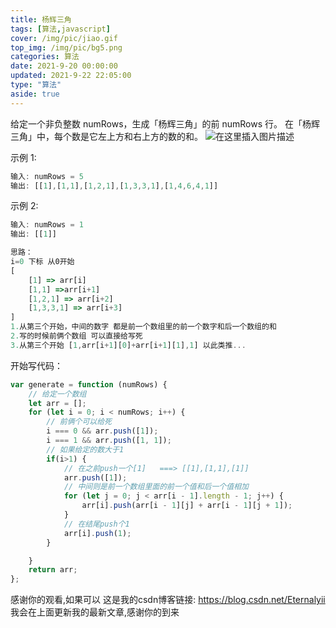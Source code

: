 ```yaml
---
title: 杨辉三角
tags: [算法,javascript]
cover: /img/pic/jiao.gif
top_img: /img/pic/bg5.png
categories: 算法
date: 2021-9-20 00:00:00
updated: 2021-9-22 22:05:00
type: "算法"
aside: true
---
```


给定一个非负整数 numRows，生成「杨辉三角」的前 numRows 行。
在「杨辉三角」中，每个数是它左上方和右上方的数的和。
![在这里插入图片描述](/img/pic/jiao.gif)

示例 1:

```js
输入: numRows = 5
输出: [[1],[1,1],[1,2,1],[1,3,3,1],[1,4,6,4,1]]
```
示例 2:

```js
输入: numRows = 1
输出: [[1]]
```


```js
思路：
i=0 下标 从0开始
[
	[1] => arr[i]
	[1,1] =>arr[i+1]
	[1,2,1] => arr[i+2]
	[1,3,3,1] => arr[i+3]
]
1.从第三个开始，中间的数字 都是前一个数组里的前一个数字和后一个数组的和
2.写的时候前俩个数组 可以直接给写死
3.从第三个开始 [1,arr[i+1][0]+arr[i+1][1],1] 以此类推...
```

开始写代码：

```js
var generate = function (numRows) {
    // 给定一个数组
    let arr = [];
    for (let i = 0; i < numRows; i++) {
        // 前俩个可以给死
        i === 0 && arr.push([1]);
        i === 1 && arr.push([1, 1]);
        // 如果给定的数大于1
        if(i>1) {
            // 在之前push一个[1]   ===> [[1],[1,1],[1]]
            arr.push([1]);
            // 中间则是前一个数组里面的前一个值和后一个值相加
            for (let j = 0; j < arr[i - 1].length - 1; j++) {
                arr[i].push(arr[i - 1][j] + arr[i - 1][j + 1]);
            }
            // 在结尾push个1
            arr[i].push(1);
        }

    }
    return arr;
};
```
感谢你的观看,如果可以 这是我的csdn博客链接: https://blog.csdn.net/Eternalyii 我会在上面更新我的最新文章,感谢你的到来
